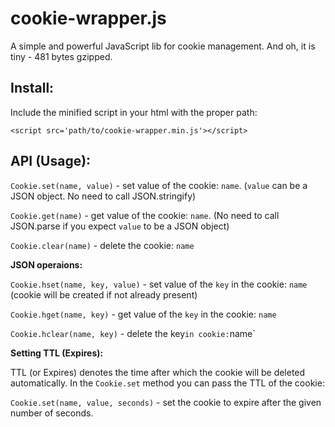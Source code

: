 cookie-wrapper.js
=================

A simple and powerful JavaScript lib for cookie management. And oh, it is tiny - 481 bytes gzipped.

Install:
--------

Include the minified script in your html with the proper path:

`<script src='path/to/cookie-wrapper.min.js'></script>`


API (Usage):
------------

`Cookie.set(name, value)` - set value of the cookie: `name`. (`value` can be a JSON object. No need to call JSON.stringify)

`Cookie.get(name)` - get value of the cookie: `name`. (No need to call JSON.parse if you expect `value` to be a JSON object)

`Cookie.clear(name)` - delete the cookie: `name`

**JSON operaions:**

`Cookie.hset(name, key, value)` - set value of the `key` in the cookie: `name` (cookie will be created if not already present)

`Cookie.hget(name, key)` - get value of the `key` in the cookie: `name`

`Cookie.hclear(name, key)` - delete the key` in cookie: `name`

**Setting TTL (Expires):**

TTL (or Expires) denotes the time after which the cookie will be deleted automatically. In the `Cookie.set` method you can pass the TTL of the cookie:

`Cookie.set(name, value, seconds)` - set the cookie to expire after the given number of seconds.



